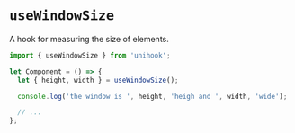 # `useWindowSize`

A hook for measuring the size of elements.

```jsx
import { useWindowSize } from 'unihook';

let Component = () => {
  let { height, width } = useWindowSize();

  console.log('the window is ', height, 'heigh and ', width, 'wide');

  // ...
};
```
